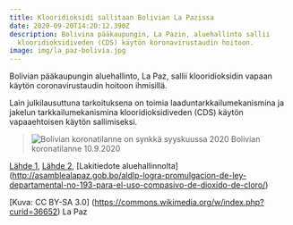 ```yaml
---
title: Klooridioksidi sallitaan Bolivian La Pazissa
date: 2020-09-20T14:20:12.390Z
description: Bolivina pääkaupungin, La Pazin, aluehallinto sallii
  klooridioksidiveden (CDS) käytön koronavirustaudin hoitoon.
image: img/la_paz-bolivia.jpg
---
```

Bolivian pääkaupungin aluehallinto, La Paz, sallii klooridioksidin vapaan käytön coronavirustaudin hoitoon ihmisillä.

Lain julkilausuttuna tarkoituksena on toimia laaduntarkkailumekanismina ja jakelun tarkkailumekanismina klooridioksidiveden (CDS) käytön vapaaehtoisen käytön sallimiseksi.
>![Bolivian koronatilanne on synkkä syyskuussa 2020](https://pbs.twimg.com/media/EhmWHaAXYAAZCoe?format=jpg&name=small)
Bolivian koronatilanne 10.9.2020

[Lähde 1](https://www.eluniversal.com.mx/mundo/la-paz-autoriza-uso-de-dioxido-de-cloro-para-enfermos-de-covid-19-en-bolivia),
 [Lähde 2](https://actualidad.rt.com/actualidad/366247-gobernacion-paz-dioxido-cloro-coronavirus-bolivia), [Lakitiedote aluehallinnolta] (http://asamblealapaz.gob.bo/aldlp-logra-promulgacion-de-ley-departamental-no-193-para-el-uso-compasivo-de-dioxido-de-cloro/)

[Kuva: CC BY-SA 3.0] (https://commons.wikimedia.org/w/index.php?curid=36652) La Paz